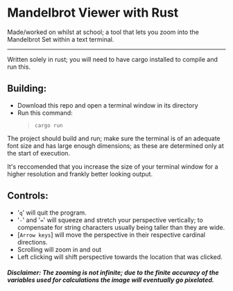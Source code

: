 # Mandelbrot Viewer with Rust

Made/worked on whilst at school; a tool that lets you zoom into the Mandelbrot Set within a text terminal.

 ---

Written solely in rust; you will need to have cargo installed to compile and run this.

## Building:
* Download this repo and open a terminal window in its directory
* Run this command:
  > `cargo run`

The project should build and run; make sure the terminal is of an adequate font size and has large enough dimensions; as these are determined only at the start of execution.

It's reccomended that you increase the size of your terminal window for a higher resolution and frankly better looking output.

## Controls:
* '`q`' will quit the program.
* '`-`' and '`=`' will squeeze and stretch your perspective vertically; to compensate for string characters usually being taller than they are wide.
* [`Arrow keys`] will move the perspective in their respective cardinal directions.
* Scrolling will zoom in and out
* Left clicking will shift perspective towards the location that was clicked.

##### **Disclaimer:** The zooming is not infinite; due to the finite accuracy of the variables used for calculations the image will eventually go pixelated.
